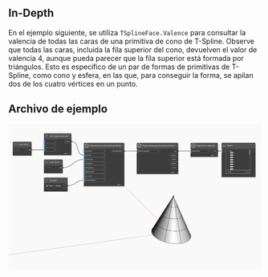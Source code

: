 ## In-Depth
En el ejemplo siguiente, se utiliza `TSplineFace.Valence` para consultar la valencia de todas las caras de una primitiva de cono de T-Spline. Observe que todas las caras, incluida la fila superior del cono, devuelven el valor de valencia 4, aunque pueda parecer que la fila superior está formada por triángulos. Esto es específico de un par de formas de primitivas de T-Spline, como cono y esfera, en las que, para conseguir la forma, se apilan dos de los cuatro vértices en un punto.

## Archivo de ejemplo

![Example](./Autodesk.DesignScript.Geometry.TSpline.TSplineFace.Valence_img.jpg)
